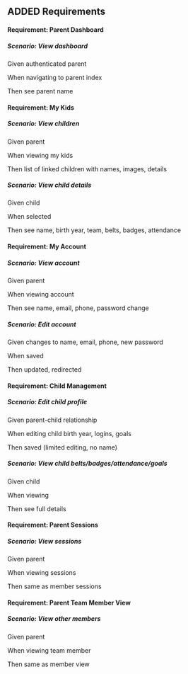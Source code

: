 ## ADDED Requirements

#### Requirement: Parent Dashboard

##### Scenario: View dashboard

Given authenticated parent

When navigating to parent index

Then see parent name

#### Requirement: My Kids

##### Scenario: View children

Given parent

When viewing my kids

Then list of linked children with names, images, details

##### Scenario: View child details

Given child

When selected

Then see name, birth year, team, belts, badges, attendance

#### Requirement: My Account

##### Scenario: View account

Given parent

When viewing account

Then see name, email, phone, password change

##### Scenario: Edit account

Given changes to name, email, phone, new password

When saved

Then updated, redirected

#### Requirement: Child Management

##### Scenario: Edit child profile

Given parent-child relationship

When editing child birth year, logins, goals

Then saved (limited editing, no name)

##### Scenario: View child belts/badges/attendance/goals

Given child

When viewing

Then see full details

#### Requirement: Parent Sessions

##### Scenario: View sessions

Given parent

When viewing sessions

Then same as member sessions

#### Requirement: Parent Team Member View

##### Scenario: View other members

Given parent

When viewing team member

Then same as member view